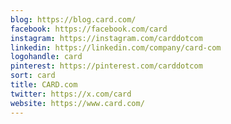 ```yaml
---
blog: https://blog.card.com/
facebook: https://facebook.com/card
instagram: https://instagram.com/carddotcom
linkedin: https://linkedin.com/company/card-com
logohandle: card
pinterest: https://pinterest.com/carddotcom
sort: card
title: CARD.com
twitter: https://x.com/card
website: https://www.card.com/
---
```


